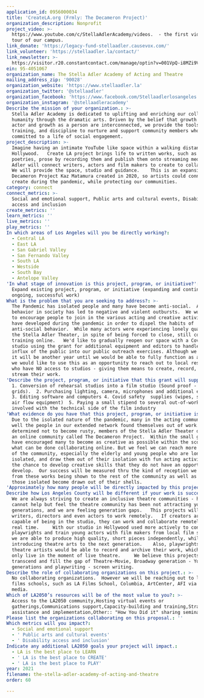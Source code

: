 ```yaml
---
application_id: 0956000034
title: 'CreateLA.org (Frmly: The Decameron Project)'
organization_description: Nonprofit
project_video: >-
  https://www.youtube.com/c/StellaAdlerAcademy/videos.  - the first video is the
  tour of our campus.
link_donate: 'https://legacy-fund-stellaadler.causevox.com/'
link_volunteer: 'https://stellaadler.la/contact/'
link_newsletter: >-
  https://visitor.r20.constantcontact.com/manage/optin?v=001VpQ-i8MZi9VmlOx813FRWfrPk42ZJY6tQj-NDRZ816qNoQXBoMahe-VA2m_LQqeBDpJju0CNe-r7ZifpvfCOv0mU0K4rvHPHJGH3qCLc3MIEzxE66I7PMv1e6Sd5xYNpN0hnoYfb1HQf_JHOZrEQ8Ioax05aobQv
ein: 95-4051067
organization_name: The Stella Adler Academy of Acting and Theatre
mailing_address_zip: '90028'
organization_website: 'https://www.stellaadler.la'
organization_twitter: '@stellaadler'
organization_facebook: 'https://www.facebook.com/Stellaadlerlosangeles'
organization_instagram: '@stellaadleracademy'
Describe the mission of your organization.: >-
  Stella Adler Academy is dedicated to uplifting and enriching our collective
  humanity through the dramatic arts. Driven by the belief that growth as an
  actor and growth as a person are interconnected, we provide the tools,
  training, and discipline to nurture and support community members who are
  committed to a life of social engagement. 
project_description: >-
  Imagine having an intimate YouTube like space within a walking distance in
  Hollywood.   Create LA project brings life to written works, such as plays,
  poetries, prose by recording them and publish them onto streaming media. 
  Adler will connect writers, actors and film makers to create to collaborate.  
  We will provide the space, studio and guidance.    This is an expansion of the
  Decameron Project Kaz Matamura created in 2020, so artists could connect and
  create during the pandemic, while protecting our communities.  
category: connect
connect_metrics: >-
  Social and emotional support, Public arts and cultural events, Disability
  access and inclusion
create_metrics: ''
learn_metrics: ''
live_metrics: ''
play_metrics: ''
In which areas of Los Angeles will you be directly working?:
  - Central LA
  - East LA
  - San Gabriel Valley
  - San Fernando Valley
  - South LA
  - Westside
  - South Bay
  - Antelope Valley
'In what stage of innovation is this project, program, or initiative?': >-
  Expand existing project, program, or initiative (expanding and continuing
  ongoing, successful work)
What is the problem that you are seeking to address?: >-
  The Pandemic has isolated people and many have become anti-social.  Antisocial
  behavior in society has led to negative and violent outbursts.  We would like
  to encourage people to join in the various acting and creative activities we
  have developed during the pandemic in order to dispel the habits of
  anti-social behavior.  While many actors were experiencing lonely quarantine,
  the Stella Adler Theater, in spite of being forced to close, still continued
  training online.   We'd like to gradually reopen our space with a Covid safe
  studio using the grant for additional equipment and editors to handle the
  influx of the public into our public outreach exercises. Although we believe
  it will be another year until we would be able to fully function as a theatre,
  we would like to use this as an opportunity to reach out to local residents
  who have NO access to studios - giving them means to create, record, edit and
  stream their work.  
'Describe the project, program, or initiative that this grant will support to address the problem identified.': >-
  1. Conversion of rehearsal studios into a film studio (Sound proof - lighting
  grids).  2. Purchasing lighting, camera, microphones and additional equipment
  3. Editing software and computers 4. Covid safety  supplies (wipes, shields,
  air flow equipment)  5. Paying a small stipend to several out-of-work people
  involved with the technical side of the film industry
'What evidence do you have that this project, program, or initiative is or will be successful, and how will you define and measure success?': >-
  Due to the isolated nature of the pandemic, many in the acting community as
  well the people in our extended network found themselves out of work.  But
  determined not to become rusty, members of the Stella Adler Theater developed
  an online community called The Decameron Project.  Within the small group, we
  have encouraged many to become as creative as possible within the scope of
  what can be done collaborating online. But we feel we can reach more members
  of the community, especially the elderly and young people who are lonely and
  isolated, and draw them out of their isolation with fun acting activities and
  the chance to develop creative skills that they do not have an opportunity to
  develop.  Our success will be measured thru the kind of reception we will see
  from these works being shown to the rest of the community as well as seeing
  those isolated become drawn out of their shells.
'Approximately how many people will be directly impacted by this project, program, or initiative?': '300'
Describe how Los Angeles County will be different if your work is successful.: >-
  We are always striving to create an inclusive theatre communities - however we
  cannot help but feel the theatre community has been not attracting younger
  generations, and we are feeling generation gaps.   This projects will allow
  writers, directors and even actors to work remotely.   If creators are not
  capable of being in the studio, they can work and collaborate remotely - in
  real time.     With our studio in Hollywood used more actively to connect
  playwrights and train young actors with film makers from local film schools -
  we are able to produce high quality, short pieces independently, while
  introducing theatre arts to the next generation.    Also, playwrights and
  theatre artists would be able to record and archive their work, which usually
  only live in the moment of live theatre.     We believe this projects will
  transcend and fill the gap of Theatre-Movie, Broadway generation - YouTube
  generations and playwriting - screen writing. 
Describe the role of collaborating organizations on this project.: >-
  No collaborating organizations.  However we will be reaching out to local
  films schools, such as LA Films School, Columbia, ArtCenter, AFI via social
  media. 
Which of LA2050’s resources will be of the most value to you?: >-
  Access to the LA2050 community,Hosting virtual events or
  gatherings,Communications support,Capacity-building and training,Strategy
  assistance and implementation,Other:: "How You Did it" sharing seminarrs 
Please list the organizations collaborating on this proposal.: ''
Which metrics will you impact?:
  - Social and emotional support
  - ' Public arts and cultural events'
  - ' Disability access and inclusion'
Indicate any additional LA2050 goals your project will impact.:
  - LA is the best place to LEARN
  - ' LA is the best place to CREATE'
  - ' LA is the best place to PLAY'
year: 2021
filename: the-stella-adler-academy-of-acting-and-theatre
order: 60

---
```

